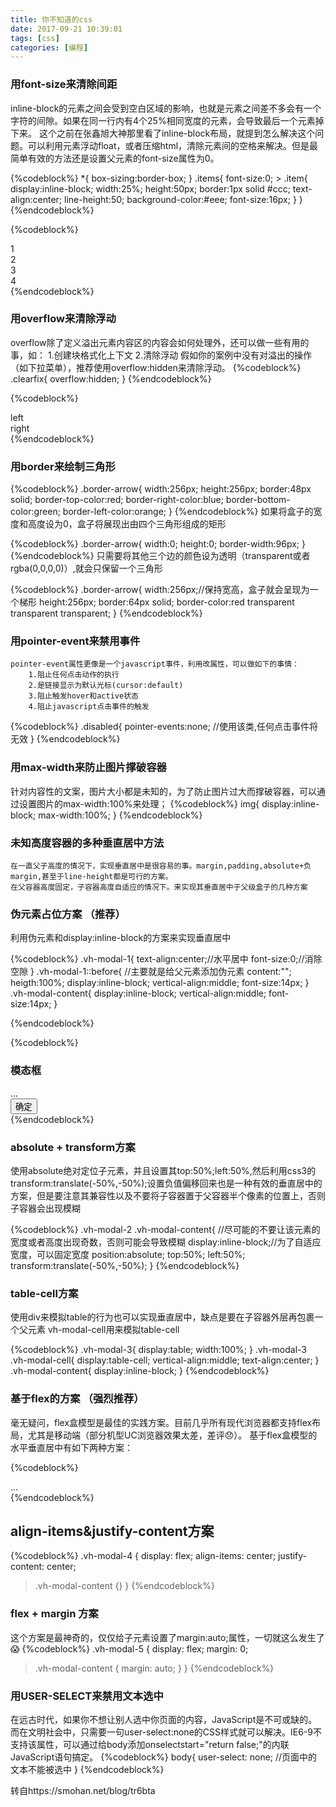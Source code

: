 ```yaml
---
title: 你不知道的css
date: 2017-09-21 10:39:01
tags: [css]
categories: [编程]
---
```




### 用font-size来清除间距

inline-block的元素之间会受到空白区域的影响，也就是元素之间差不多会有一个字符的间隙。如果在同一行内有4个25%相同宽度的元素，会导致最后一个元素掉下来。 这个之前在张鑫旭大神那里看了inline-block布局，就提到怎么解决这个问题。可以利用元素浮动float，或者压缩html，清除元素间的空格来解决。但是最简单有效的方法还是设置父元素的font-size属性为0。


{%codeblock%}
*{
    box-sizing:border-box;
}
.items{
    font-size:0;
    > .item{
        display:inline-block;
        width:25%;
        height:50px;
        border:1px solid #ccc;
        text-align:center;
        line-height:50;
        background-color:#eee;
        font-size:16px;
    }
}
{%endcodeblock%}

{%codeblock%}
<div class="items">
    <div class="item">1</div>
    <div class="item">2</div>
    <div class="item">3</div>
    <div class="item">4</div>
</div>
{%endcodeblock%}


### 用overflow来清除浮动

overflow除了定义溢出元素内容区的内容会如何处理外，还可以做一些有用的事，如：
    1.创建块格式化上下文
    2.清除浮动
假如你的案例中没有对溢出的操作（如下拉菜单），推荐使用overflow:hidden来清除浮动。
{%codeblock%}
.clearfix{
    overflow:hidden;
}
{%endcodeblock%}

{%codeblock%}
<div class="clearfix">
    <div class="left">left</div>
    <div class="right">right</div>
</div>
{%endcodeblock%}


### 用border来绘制三角形

{%codeblock%}
.border-arrow{
    width:256px;
    height:256px;
    border:48px solid;
    border-top-color:red;
    border-right-color:blue;
    border-bottom-color:green;
    border-left-color:orange;
}
{%endcodeblock%}
如果将盒子的宽度和高度设为0，盒子将展现出由四个三角形组成的矩形

{%codeblock%}
.border-arrow{
    width:0;
    height:0;
    border-width:96px;
}
{%endcodeblock%}
只需要将其他三个边的颜色设为透明（transparent或者rgba(0,0,0,0)）,就会只保留一个三角形

{%codeblock%}
.border-arrow{
    width:256px;//保持宽高，盒子就会呈现为一个梯形
    height:256px;
    border:64px solid;
    border-color:red transparent transparent transparent;
}
{%endcodeblock%}


### 用pointer-event来禁用事件
    pointer-event属性更像是一个javascript事件，利用改属性，可以做如下的事情：
        1.阻止任何点击动作的执行
        2.是链接显示为默认光标(cursor:default)
        3.阻止触发hover和active状态
        4.阻止javascript点击事件的触发
{%codeblock%}
.disabled{
    pointer-events:none;  //使用该类,任何点击事件将无效
}
{%endcodeblock%}

### 用max-width来防止图片撑破容器
针对内容性的文案，图片大小都是未知的，为了防止图片过大而撑破容器，可以通过设置图片的max-width:100%来处理；
{%codeblock%}
img{
    display:inline-block;
    max-width:100%;
}
{%endcodeblock%}


### 未知高度容器的多种垂直居中方法
    在一直父子高度的情况下，实现垂直居中是很容易的事。margin,padding,absolute+负margin,甚至于line-height都是可行的方案。
    在父容器高度固定，子容器高度自适应的情况下。来实现其垂直居中于父级盒子的几种方案

### 伪元素占位方案 （推荐）
利用伪元素和display:inline-block的方案来实现垂直居中

{%codeblock%}
    .vh-modal-1{
        text-align:center;//水平居中
        font-size:0;//消除空隙
    }
    .vh-modal-1::before{  //主要就是给父元素添加伪元素
        content:"";
        heigth:100%;
        display:inline-block;
        vertical-align:middle;
        font-size:14px;
    }
    .vh-modal-content{
        display:inline-block;
        vertical-align:middle;
        font-size:14px;
    }
   
{%endcodeblock%}

{%codeblock%}
<div class="vh-modal vh-modal-1">
  <div class="vh-modal-content">
    <h3 class="vh-modal-title">模态框</h3>
    <div class="vh-modal-body">...</div>
    <div class="vh-modal-foot">
      <button class="btn btn-primary">确定</button>
    </div>
  </div>
</div>
{%endcodeblock%}

### absolute + transform方案
使用absolute绝对定位子元素，并且设置其top:50%;left:50%,然后利用css3的transform:translate(-50%,-50%);设置负值偏移回来也是一种有效的垂直居中的方案，但是要注意其兼容性以及不要将子容器置于父容器半个像素的位置上，否则子容器会出现模糊

{%codeblock%}
.vh-modal-2 .vh-modal-content{
    //尽可能的不要让该元素的宽度或者高度出现奇数，否则可能会导致模糊
    display:inline-block;//为了自适应宽度，可以固定宽度
    position:absolute;
    top:50%;
    left:50%;
    transform:translate(-50%,-50%);
}
{%endcodeblock%}


### table-cell方案
使用div来模拟table的行为也可以实现垂直居中，缺点是要在子容器外层再包裹一个父元素 vh-modal-cell用来模拟table-cell

{%codeblock%}
.vh-modal-3{
    display:table;
    width:100%;
}
.vh-modal-3 .vh-modal-cell{
    display:table-cell;
    vertical-align:middle;
    text-align:center;
}
.vh-modal-content{
    display:inline-block;
}
{%endcodeblock%}

### 基于flex的方案  （强烈推荐）
毫无疑问，flex盒模型是最佳的实践方案。目前几乎所有现代浏览器都支持flex布局，尤其是移动端（部分机型UC浏览器效果太差，差评😞）。
基于flex盒模型的水平垂直居中有如下两种方案：

{%codeblock%}
<div class="vh-modal vh-modal-4(5)">
  <div class="vh-modal-content">
    ...
  </div>
</div>
{%endcodeblock%}

## align-items&justify-content方案
{%codeblock%}
.vh-modal-4 {
  display: flex;
  align-items: center;
  justify-content: center;
  >.vh-modal-content {}
}
{%endcodeblock%}

### flex + margin 方案
这个方案是最神奇的，仅仅给子元素设置了margin:auto;属性，一切就这么发生了😱
{%codeblock%}
.vh-modal-5 {
  display: flex;
  margin: 0;
  >.vh-modal-content {
    margin: auto;
  }
}
{%endcodeblock%}

### 用USER-SELECT来禁用文本选中

在远古时代，如果你不想让别人选中你页面的内容，JavaScript是不可或缺的。而在文明社会中，只需要一句user-select:none的CSS样式就可以解决。IE6-9不支持该属性，可以通过给body添加onselectstart="return false;"的内联JavaScript语句搞定。
{%codeblock%}
body{
  user-select: none; //页面中的文本不能被选中
}
{%endcodeblock%}



转自https://smohan.net/blog/tr6bta
